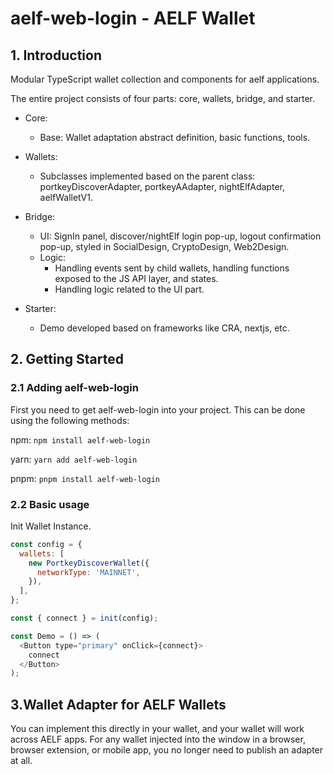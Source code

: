 # aelf-web-login - AELF Wallet

## 1. Introduction

Modular TypeScript wallet collection and components for aelf applications.

The entire project consists of four parts: core, wallets, bridge, and starter.

- Core:

  - Base: Wallet adaptation abstract definition, basic functions, tools.

- Wallets:

  - Subclasses implemented based on the parent class: portkeyDiscoverAdapter, portkeyAAdapter, nightElfAdapter, aelfWalletV1.

- Bridge:

  - UI: SignIn panel, discover/nightElf login pop-up, logout confirmation pop-up, styled in SocialDesign, CryptoDesign, Web2Design.
  - Logic:
    - Handling events sent by child wallets, handling functions exposed to the JS API layer, and states.
    - Handling logic related to the UI part.

- Starter:

  - Demo developed based on frameworks like CRA, nextjs, etc.

## 2. Getting Started

### 2.1 Adding aelf-web-login

First you need to get aelf-web-login into your project. This can be done using the following methods:

npm: `npm install aelf-web-login`

yarn: `yarn add aelf-web-login`

pnpm: `pnpm install aelf-web-login`

### 2.2 Basic usage

Init Wallet Instance.

```javascript
const config = {
  wallets: [
    new PortkeyDiscoverWallet({
      networkType: 'MAINNET',
    }),
  ],
};

const { connect } = init(config);

const Demo = () => (
  <Button type="primary" onClick={connect}>
    connect
  </Button>
);
```

## 3.Wallet Adapter for AELF Wallets

You can implement this directly in your wallet, and your wallet will work across AELF apps. For any wallet injected into the window in a browser, browser extension, or mobile app, you no longer need to publish an adapter at all.
